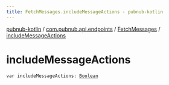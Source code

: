 ```yaml
---
title: FetchMessages.includeMessageActions - pubnub-kotlin
---
```


[pubnub-kotlin](../../index.html) / [com.pubnub.api.endpoints](../index.html) / [FetchMessages](index.html) / [includeMessageActions](./include-message-actions.html)

# includeMessageActions

`var includeMessageActions: `[`Boolean`](https://kotlinlang.org/api/latest/jvm/stdlib/kotlin/-boolean/index.html)